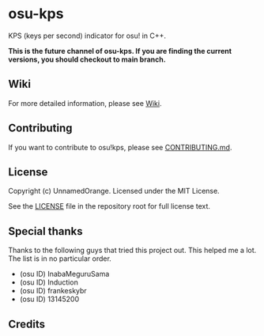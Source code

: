 # osu-kps

KPS (keys per second) indicator for osu! in C++.

**This is the future channel of osu-kps. If you are finding the current versions, you should checkout to main branch.**

## Wiki

For more detailed information, please see [Wiki](https://github.com/UnnamedOrange/osu-kps/wiki).

## Contributing

If you want to contribute to osu!kps, please see [CONTRIBUTING.md](./CONTRIBUTING.md).

## License

Copyright (c) UnnamedOrange. Licensed under the MIT License.

See the [LICENSE](./LICENSE) file in the repository root for full license text.

## Special thanks

Thanks to the following guys that tried this project out. This helped me a lot. The list is in no particular order.

- (osu ID) InabaMeguruSama
- (osu ID) Induction
- (osu ID) frankeskybr
- (osu ID) 13145200

## Credits

